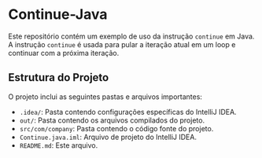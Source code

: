 # Continue-Java
Este repositório contém um exemplo de uso da instrução `continue` em Java. A instrução `continue` é usada para pular a iteração atual em um loop e continuar com a próxima iteração.

## Estrutura do Projeto
O projeto inclui as seguintes pastas e arquivos importantes:

- `.idea/`: Pasta contendo configurações específicas do IntelliJ IDEA.
- `out/`: Pasta contendo os arquivos compilados do projeto.
- `src/com/company`: Pasta contendo o código fonte do projeto.
- `Continue.java.iml`: Arquivo de projeto do IntelliJ IDEA.
- `README.md`: Este arquivo.
